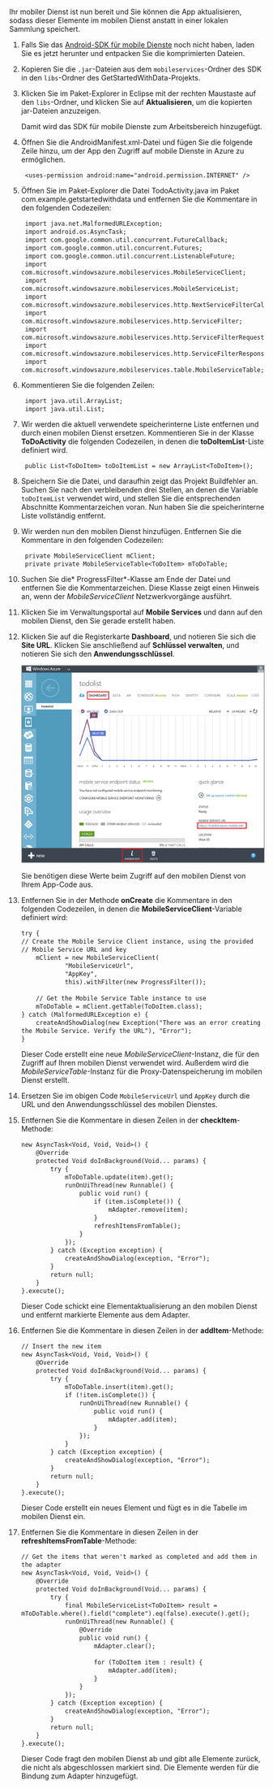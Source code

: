 Ihr mobiler Dienst ist nun bereit und Sie können die App aktualisieren, sodass dieser Elemente im mobilen Dienst anstatt in einer lokalen Sammlung speichert.

1. Falls Sie das [Android-SDK für mobile Dienste] noch nicht haben, laden Sie es jetzt herunter und entpacken Sie die komprimierten Dateien.
2. Kopieren Sie die `.jar`-Dateien aus dem `mobileservices`-Ordner des SDK in den `libs`-Ordner des GetStartedWithData-Projekts.
3. Klicken Sie im Paket-Explorer in Eclipse mit der rechten Maustaste auf den `libs`-Ordner, und klicken Sie auf **Aktualisieren**, um die kopierten jar-Dateien anzuzeigen.
   
      Damit wird das SDK für mobile Dienste zum Arbeitsbereich hinzugefügt.
4. Öffnen Sie die AndroidManifest.xml-Datei und fügen Sie die folgende Zeile hinzu, um der App den Zugriff auf mobile Dienste in Azure zu ermöglichen.
   
        <uses-permission android:name="android.permission.INTERNET" />
5. Öffnen Sie im Paket-Explorer die Datei TodoActivity.java im Paket com.example.getstartedwithdata und entfernen Sie die Kommentare in den folgenden Codezeilen:
   
        import java.net.MalformedURLException;
        import android.os.AsyncTask;
        import com.google.common.util.concurrent.FutureCallback;
        import com.google.common.util.concurrent.Futures;
        import com.google.common.util.concurrent.ListenableFuture;
        import com.microsoft.windowsazure.mobileservices.MobileServiceClient;
        import com.microsoft.windowsazure.mobileservices.MobileServiceList;
        import com.microsoft.windowsazure.mobileservices.http.NextServiceFilterCallback;
        import com.microsoft.windowsazure.mobileservices.http.ServiceFilter;
        import com.microsoft.windowsazure.mobileservices.http.ServiceFilterRequest;
        import com.microsoft.windowsazure.mobileservices.http.ServiceFilterResponse;
        import com.microsoft.windowsazure.mobileservices.table.MobileServiceTable;
6. Kommentieren Sie die folgenden Zeilen:
   
        import java.util.ArrayList;
        import java.util.List;
7. Wir werden die aktuell verwendete speicherinterne Liste entfernen und durch einen mobilen Dienst ersetzen. Kommentieren Sie in der Klasse **ToDoActivity** die folgenden Codezeilen, in denen die **toDoItemList**-Liste definiert wird.
   
        public List<ToDoItem> toDoItemList = new ArrayList<ToDoItem>();
8. Speichern Sie die Datei, und daraufhin zeigt das Projekt Buildfehler an. Suchen Sie nach den verbleibenden drei Stellen, an denen die Variable `toDoItemList` verwendet wird, und stellen Sie die entsprechenden Abschnitte Kommentarzeichen voran. Nun haben Sie die speicherinterne Liste vollständig entfernt.
9. Wir werden nun den mobilen Dienst hinzufügen. Entfernen Sie die Kommentare in den folgenden Codezeilen:
   
        private MobileServiceClient mClient;
        private private MobileServiceTable<ToDoItem> mToDoTable;
10. Suchen Sie die* ProgressFilter*-Klasse am Ende der Datei und entfernen Sie die Kommentarzeichen. Diese Klasse zeigt einen Hinweis an, wenn der *MobileServiceClient* Netzwerkvorgänge ausführt.
11. Klicken Sie im Verwaltungsportal auf **Mobile Services** und dann auf den mobilen Dienst, den Sie gerade erstellt haben.
12. Klicken Sie auf die Registerkarte **Dashboard**, und notieren Sie sich die **Site URL**. Klicken Sie anschließend auf **Schlüssel verwalten**, und notieren Sie sich den **Anwendungsschlüssel**.
    
       ![](./media/download-android-sample-code/mobile-dashboard-tab.png)
    
      Sie benötigen diese Werte beim Zugriff auf den mobilen Dienst von Ihrem App-Code aus.
13. Entfernen Sie in der Methode **onCreate** die Kommentare in den folgenden Codezeilen, in denen die **MobileServiceClient**-Variable definiert wird:
    
        try {
        // Create the Mobile Service Client instance, using the provided
        // Mobile Service URL and key
            mClient = new MobileServiceClient(
                    "MobileServiceUrl",
                    "AppKey", 
                    this).withFilter(new ProgressFilter());
    
            // Get the Mobile Service Table instance to use
            mToDoTable = mClient.getTable(ToDoItem.class);
        } catch (MalformedURLException e) {
            createAndShowDialog(new Exception("There was an error creating the Mobile Service. Verify the URL"), "Error");
        }
    
      Dieser Code erstellt eine neue *MobileServiceClient*-Instanz, die für den Zugriff auf Ihren mobilen Dienst verwendet wird. Außerdem wird die *MobileServiceTable*-Instanz für die Proxy-Datenspeicherung im mobilen Dienst erstellt.
14. Ersetzen Sie im obigen Code `MobileServiceUrl` und `AppKey` durch die URL und den Anwendungsschlüssel des mobilen Dienstes.
15. Entfernen Sie die Kommentare in diesen Zeilen in der **checkItem**-Methode:
    
        new AsyncTask<Void, Void, Void>() {
            @Override
            protected Void doInBackground(Void... params) {
                try {
                    mToDoTable.update(item).get();
                    runOnUiThread(new Runnable() {
                        public void run() {
                            if (item.isComplete()) {
                                mAdapter.remove(item);
                            }
                            refreshItemsFromTable();
                        }
                    });
                } catch (Exception exception) {
                    createAndShowDialog(exception, "Error");
                }
                return null;
            }
        }.execute();
    
       Dieser Code schickt eine Elementaktualisierung an den mobilen Dienst und entfernt markierte Elemente aus dem Adapter.
16. Entfernen Sie die Kommentare in diesen Zeilen in der **addItem**-Methode:
    
        // Insert the new item
        new AsyncTask<Void, Void, Void>() {
            @Override
            protected Void doInBackground(Void... params) {
                try {
                    mToDoTable.insert(item).get();
                    if (!item.isComplete()) {
                        runOnUiThread(new Runnable() {
                            public void run() {
                                mAdapter.add(item);
                            }
                        });
                    }
                } catch (Exception exception) {
                    createAndShowDialog(exception, "Error");
                }
                return null;
            }
        }.execute();

      Dieser Code erstellt ein neues Element und fügt es in die Tabelle im mobilen Dienst ein.

1. Entfernen Sie die Kommentare in diesen Zeilen in der **refreshItemsFromTable**-Methode:
   
       // Get the items that weren't marked as completed and add them in the adapter
       new AsyncTask<Void, Void, Void>() {
           @Override
           protected Void doInBackground(Void... params) {
               try {
                   final MobileServiceList<ToDoItem> result = mToDoTable.where().field("complete").eq(false).execute().get();
                   runOnUiThread(new Runnable() {
                       @Override
                       public void run() {
                           mAdapter.clear();
   
                           for (ToDoItem item : result) {
                               mAdapter.add(item);
                           }
                       }
                   });
               } catch (Exception exception) {
                   createAndShowDialog(exception, "Error");
               }
               return null;
           }
       }.execute();
   
   Dieser Code fragt den mobilen Dienst ab und gibt alle Elemente zurück, die nicht als abgeschlossen markiert sind. Die Elemente werden für die Bindung zum Adapter hinzugefügt.

<!-- URLs. -->
[Android-SDK für mobile Dienste]: http://aka.ms/Iajk6q

<!---HONumber=August15_HO6-->
